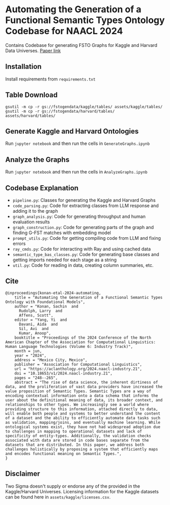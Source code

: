 # Automating the Generation of a Functional Semantic Types Ontology Codebase for NAACL 2024

Contains Codebase for generating FSTO Graphs for Kaggle and Harvard Data Universes. [Paper link](https://aclanthology.org/2024.naacl-industry.21/) 

## Installation
Install requirements from `requirements.txt`

## Table Download
```
gsutil -m cp -r gs://fstogendata/kaggle/tables/ assets/kaggle/tables/
gsutil -m cp -r gs://fstogendata/harvard/tables/ assets/harvard/tables/
```

## Generate Kaggle and Harvard Ontologies
Run `jupyter notebook` and then run the cells in `GenerateGraphs.ipynb`

## Analyze the Graphs
Run `jupyter notebook` and then run the cells in `AnalyzeGraphs.ipynb`

## Codebase Explanation
- `pipeline.py`: Classes for generating the Kaggle and Harvard Graphs
- `code_parsing.py`: Code for extracting classes from LLM response and adding it to the graph
- `graph_analysis.py`: Code for generating throughput and human evaluation results
- `graph_construction.py`: Code for generating parts of the graph and finding G-FST matches with embedding model
- `prompt_utils.py`: Code for getting compiling code from LLM and fixing errors
- `ray_cmds.py`: Code for interacting with Ray and using cached data
- `semantic_type_bas_classes.py`: Code for generating base classes and getting imports needed for each stage as a string
- `util.py`: Code for reading in data, creating column summaries, etc.

## Cite

```
@inproceedings{konan-etal-2024-automating,
    title = "Automating the Generation of a Functional Semantic Types Ontology with Foundational Models",
    author = "Konan, Sachin  and
      Rudolph, Larry  and
      Affens, Scott",
    editor = "Yang, Yi  and
      Davani, Aida  and
      Sil, Avi  and
      Kumar, Anoop",
    booktitle = "Proceedings of the 2024 Conference of the North American Chapter of the Association for Computational Linguistics: Human Language Technologies (Volume 6: Industry Track)",
    month = jun,
    year = "2024",
    address = "Mexico City, Mexico",
    publisher = "Association for Computational Linguistics",
    url = "https://aclanthology.org/2024.naacl-industry.21",
    doi = "10.18653/v1/2024.naacl-industry.21",
    pages = "248--265",
    abstract = "The rise of data science, the inherent dirtiness of data, and the proliferation of vast data providers have increased the value proposition of Semantic Types. Semantic Types are a way of encoding contextual information onto a data schema that informs the user about the definitional meaning of data, its broader context, and relationships to other types. We increasingly see a world where providing structure to this information, attached directly to data, will enable both people and systems to better understand the content of a dataset and the ability to efficiently automate data tasks such as validation, mapping/joins, and eventually machine learning. While ontological systems exist, they have not had widespread adoption due to challenges in mapping to operational datasets and lack of specificity of entity-types. Additionally, the validation checks associated with data are stored in code bases separate from the datasets that are distributed. In this paper, we address both challenges holistically by proposing a system that efficiently maps and encodes functional meaning on Semantic Types.",
}
```
## Disclaimer

Two Sigma doesn't supply or endorse any of the provided in the Kaggle/Harvard Universes. Licensing information for the 
Kaggle datasets can be found here in `assets/kaggle/licenses.csv`.
